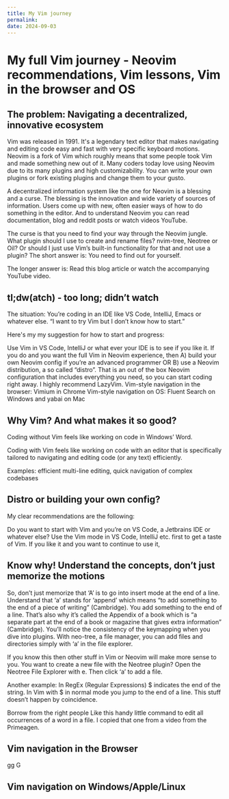 ```yaml
---
title: My Vim journey
permalink:
date: 2024-09-03
---
```


# My full Vim journey - Neovim recommendations, Vim lessons, Vim in the browser and OS

## The problem: Navigating a decentralized, innovative ecosystem

Vim was released in 1991. It's a legendary text editor that makes navigating and editing code easy and fast with very specific keyboard motions. Neovim is a fork of Vim which roughly means that some people took Vim and made something new out of it. Many coders today love using Neovim due to its many plugins and high customizability. You can write your own plugins or fork existing plugins and change them to your gusto.

A decentralized information system like the one for Neovim is a blessing and a curse. The blessing is the innovation and wide variety of sources of information. Users come up with new, often easier ways of how to do something in the editor. And to understand Neovim you can read documentation, blog and reddit posts or watch videos YouTube.

The curse is that you need to find your way through the Neovim jungle. What plugin should I use to create and rename files? nvim-tree, Neotree or Oil? Or should I just use Vim’s built-in functionality for that and not use a plugin? The short answer is: You need to find out for yourself.

The longer answer is: Read this blog article or watch the accompanying YouTube video.

## tl;dw(atch) - too long; didn’t watch

The situation: You’re coding in an IDE like VS Code, IntelliJ, Emacs or whatever else. “I want to try Vim but I don’t know how to start.”

Here's my my suggestion for how to start and progress:

Use Vim in VS Code, IntelliJ or what ever your IDE is to see if you like it.
If you do and you want the full Vim in Neovim experience, then
A) build your own Neovim config if you’re an advanced programmer
OR
B) use a Neovim distribution, a so called “distro”. That is an out of the box Neovim configuration that includes everything you need, so you can start coding right away. I highly recommend LazyVim.
Vim-style navigation in the browser: Vimium in Chrome
Vim-style navigation on OS: Fluent Search on Windows and yabai on Mac

## Why Vim? And what makes it so good?

Coding without Vim feels like working on code in Windows’ Word.

Coding with Vim feels like working on code with an editor that is specifically tailored to navigating and editing code (or any text) efficiently.

Examples: efficient multi-line editing, quick navigation of complex codebases

## Distro or building your own config?

My clear recommendations are the following:

Do you want to start with Vim and you’re on VS Code, a Jetbrains IDE or whatever else? Use the Vim mode in VS Code, IntelliJ etc. first to get a taste of Vim. If you like it and you want to continue to use it,

## Know why! Understand the concepts, don’t just memorize the motions

So, don’t just memorize that ‘A’ is to go into insert mode at the end of a line. Understand that ‘a’ stands for ‘append’ which means “to add something to the end of a piece of writing” (Cambridge). You add something to the end of a line. That’s also why it’s called the Appendix of a book which is “a separate part at the end of a book or magazine that gives extra information” (Cambridge). You’ll notice the consistency of the keymapping when you dive into plugins. With neo-tree, a file manager, you can add files and directories simply with ‘a’ in the file explorer.

If you know this then other stuff in Vim or Neovim will make more sense to you. You want to create a new file with the Neotree plugin? Open the Neotree File Explorer with <leader>e. Then click ‘a’ to add a file.

Another example: In RegEx (Regular Expressions) $ indicates the end of the string. In Vim with $ in normal mode you jump to the end of a line. This stuff doesn’t happen by coincidence.

Borrow from the right people
Like this handy little command to edit all occurrences of a word in a file. I copied that one from a video from the Primeagen.

## Vim navigation in the Browser

gg
G

## Vim navigation on Windows/Apple/Linux
